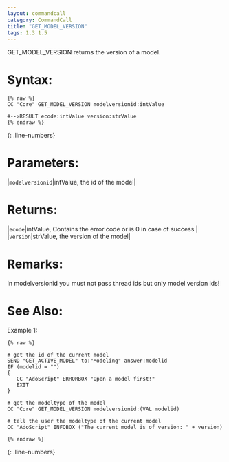 ```yaml
---
layout: commandcall
category: CommandCall
title: "GET_MODEL_VERSION"
tags: 1.3 1.5
---
```


GET_MODEL_VERSION returns the version of a model.

# Syntax:  

```adoscript
{% raw %}
CC "Core" GET_MODEL_VERSION modelversionid:intValue

#-->RESULT ecode:intValue version:strValue
{% endraw %}
```
{: .line-numbers}

# Parameters:  

|`modelversionid`|intValue, the id of the model|

# Returns:  

|`ecode`|intValue, Contains the error code or is 0 in case of success.|
|`version`|strValue, the version of the model|


# Remarks:

In modelversionid you must not pass thread ids but only model version ids!

# See Also:  



Example 1:

```adoscript
{% raw %}

# get the id of the current model
SEND "GET_ACTIVE_MODEL" to:"Modeling" answer:modelid
IF (modelid = "")
{
   CC "AdoScript" ERRORBOX "Open a model first!"
   EXIT
}

# get the modeltype of the model
CC "Core" GET_MODEL_VERSION modelversionid:(VAL modelid)

# tell the user the modeltype of the current model
CC "AdoScript" INFOBOX ("The current model is of version: " + version)

{% endraw %}
```
{: .line-numbers}


